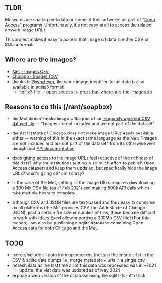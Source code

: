 ## TLDR

Museums are sharing metadata on some of their artworks as part of "[Open Access](https://en.wikipedia.org/wiki/Open_access)" programs. Unfortunately, it's not easy at all to access the related artwork image URLs.

This project makes it easy to access that image url data in either CSV or SQLite format.

## Where are the images?

- [Met - Images CSV](1.data/met-images.csv)
- [Chicago - Images CSV](1.data/chicago-images.csv)
- thanks to [@whatever](https://github.com/whatever), the same image-identifier-to-url data is also available in sqlite3 format!
  - sqlite3 file -> [open-access-is-great-but-where-are-the-images.db](2.sqlify/open-access-is-great-but-where-are-the-images.db)

## Reasons to do this (/rant/soapbox)

- the Met doesn't make image URLs part of its [frequently updated CSV dataset file](https://github.com/metmuseum/openaccess/) -- "Images are not included and are not part of the dataset"

- the Art Institute of Chicago does not make image URLs easily available either -- warning of this in the exact same language as the Met: "Images are not included and are not part of the dataset" from its otherwise well thought out [API documentation](https://github.com/art-institute-of-chicago/api-data)

- does giving access to the image URLs feel reductive of the richness of this data? why are institutions putting in so much effort to publish Open Access datasets and keep them updated, but specifically hide the image URLs? what's going on? am I crazy?

- in the case of the Met, getting all the image URLs requires downloading a 300 Mb CSV file (as of Feb 2021) and making 600k API calls which take multiple hours to complete

- although CSV and JSON files are text-based and thus easy to consume on all platforms (the Met provides CSV, the Art Institute of Chicago JSON), past a certain file size or number of files, these become difficult to work with (does Excel allow importing a 300Mb CSV file?) For this reason, I am also be publishing a sqlite database containing Open Access data for both Chicago and the Met.

## TODO

- merge/include all data from openaccess (not just the image urls) in the CSV & sqlite data dumps i.e. merge metadata + urls in a single csv
- refresh data as the last time all of this data was processed was in ~2021
  - update: the Met data was updated as of May 2024
- expose a web version of the database using the sqlite-fs-http trick
